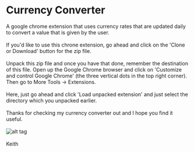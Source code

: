 # Currency Converter
A google chrome extension that uses currency rates that are updated daily to convert a value that is given by the user. 
<br>
<br>
If you'd like to use this chrone extension, go ahead and click on the 'Clone or Download' button for the zip file.
<br>
<br>
Unpack this zip file and once you have that done, remember the destination of this file. Open up the Google Chrome browser and click on 'Customize and control Google Chrome' (the three vertical dots in the top right corner). Then go to More Tools -> Extensions.
<br>
<br>
Here, just go ahead and click 'Load unpacked extension' and just select the directory which you unpacked earlier. 
<br>
<br>
Thanks for checking my currency converter out and I hope you find it useful.
<br>
<br>
![alt tag](https://i.gyazo.com/75e6beb148832d7966d94ede18fd6dfd.png)
<br>
<br>
Keith
